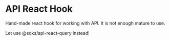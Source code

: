 # API React Hook
Hand-made react hook for working with API. It is not enough mature to use.

Let use @sdks/api-react-query instead!